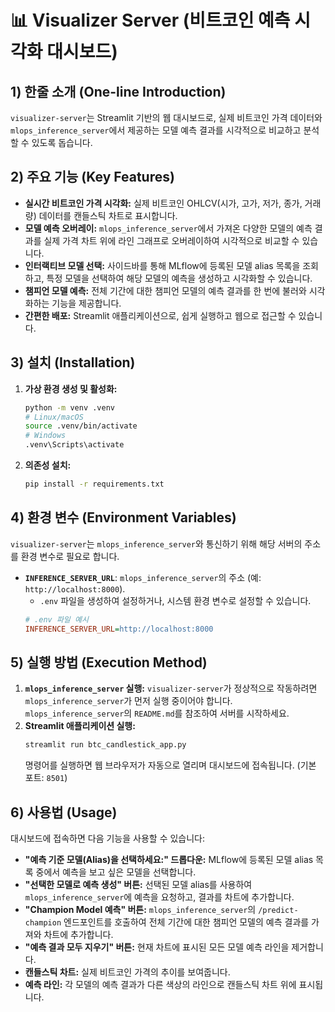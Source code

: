 # 📊 Visualizer Server (비트코인 예측 시각화 대시보드)

## 1) 한줄 소개 (One-line Introduction)
`visualizer-server`는 Streamlit 기반의 웹 대시보드로, 실제 비트코인 가격 데이터와 `mlops_inference_server`에서 제공하는 모델 예측 결과를 시각적으로 비교하고 분석할 수 있도록 돕습니다.

## 2) 주요 기능 (Key Features)
*   **실시간 비트코인 가격 시각화:** 실제 비트코인 OHLCV(시가, 고가, 저가, 종가, 거래량) 데이터를 캔들스틱 차트로 표시합니다.
*   **모델 예측 오버레이:** `mlops_inference_server`에서 가져온 다양한 모델의 예측 결과를 실제 가격 차트 위에 라인 그래프로 오버레이하여 시각적으로 비교할 수 있습니다.
*   **인터랙티브 모델 선택:** 사이드바를 통해 MLflow에 등록된 모델 alias 목록을 조회하고, 특정 모델을 선택하여 해당 모델의 예측을 생성하고 시각화할 수 있습니다.
*   **챔피언 모델 예측:** 전체 기간에 대한 챔피언 모델의 예측 결과를 한 번에 불러와 시각화하는 기능을 제공합니다.
*   **간편한 배포:** Streamlit 애플리케이션으로, 쉽게 실행하고 웹으로 접근할 수 있습니다.

## 3) 설치 (Installation)
1.  **가상 환경 생성 및 활성화:**
    ```bash
    python -m venv .venv
    # Linux/macOS
    source .venv/bin/activate
    # Windows
    .venv\Scripts\activate
    ```
2.  **의존성 설치:**
    ```bash
    pip install -r requirements.txt
    ```

## 4) 환경 변수 (Environment Variables)
`visualizer-server`는 `mlops_inference_server`와 통신하기 위해 해당 서버의 주소를 환경 변수로 필요로 합니다.

*   **`INFERENCE_SERVER_URL`**: `mlops_inference_server`의 주소 (예: `http://localhost:8000`).
    *   `.env` 파일을 생성하여 설정하거나, 시스템 환경 변수로 설정할 수 있습니다.
    ```ini
    # .env 파일 예시
    INFERENCE_SERVER_URL=http://localhost:8000
    ```

## 5) 실행 방법 (Execution Method)
1.  **`mlops_inference_server` 실행:** `visualizer-server`가 정상적으로 작동하려면 `mlops_inference_server`가 먼저 실행 중이어야 합니다. `mlops_inference_server`의 `README.md`를 참조하여 서버를 시작하세요.
2.  **Streamlit 애플리케이션 실행:**
    ```bash
    streamlit run btc_candlestick_app.py
    ```
    명령어를 실행하면 웹 브라우저가 자동으로 열리며 대시보드에 접속됩니다. (기본 포트: `8501`)

## 6) 사용법 (Usage)
대시보드에 접속하면 다음 기능을 사용할 수 있습니다:
*   **"예측 기준 모델(Alias)을 선택하세요:" 드롭다운:** MLflow에 등록된 모델 alias 목록 중에서 예측을 보고 싶은 모델을 선택합니다.
*   **"선택한 모델로 예측 생성" 버튼:** 선택된 모델 alias를 사용하여 `mlops_inference_server`에 예측을 요청하고, 결과를 차트에 추가합니다.
*   **"Champion Model 예측" 버튼:** `mlops_inference_server`의 `/predict-champion` 엔드포인트를 호출하여 전체 기간에 대한 챔피언 모델의 예측 결과를 가져와 차트에 추가합니다.
*   **"예측 결과 모두 지우기" 버튼:** 현재 차트에 표시된 모든 모델 예측 라인을 제거합니다.
*   **캔들스틱 차트:** 실제 비트코인 가격의 추이를 보여줍니다.
*   **예측 라인:** 각 모델의 예측 결과가 다른 색상의 라인으로 캔들스틱 차트 위에 표시됩니다.
